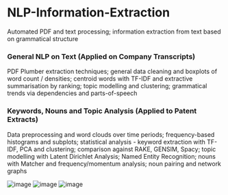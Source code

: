 # NLP-Information-Extraction
Automated PDF and text processing; information extraction from text based on grammatical structure

### General NLP on Text (Applied on Company Transcripts)
PDF Plumber extraction techniques; general data cleaning and boxplots of word count / densities; centroid words with TF-IDF and extractive summarisation by ranking; topic modelling and clustering; grammatical trends via dependencies and parts-of-speech

### Keywords, Nouns and Topic Analysis (Applied to Patent Extracts)
Data preprocessing and word clouds over time periods; frequency-based histograms and subplots; statistical analysis - keyword extraction with TF-IDF, PCA and clustering; comparison against RAKE, GENSIM, Spacy; topic modelling with Latent Dirichlet Analysis; Named Entity Recognition; nouns with Matcher and frequency/momentum analysis; noun pairing and network graphs

![image](https://user-images.githubusercontent.com/84533632/156854348-a912db9e-a78f-4860-9bd3-b6ea15b7ff2d.png)
![image](https://user-images.githubusercontent.com/84533632/156854291-9e43072d-2d2c-4eac-a44a-3882dfc09389.png)
![image](https://user-images.githubusercontent.com/84533632/157141857-22206cdb-0699-423b-9052-dfe9dac0075e.png)

